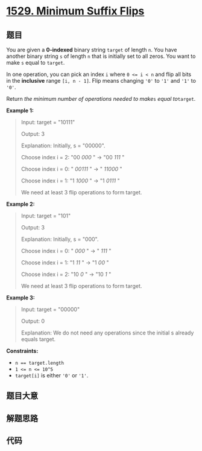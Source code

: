 # [1529. Minimum Suffix Flips](https://leetcode.com/problems/minimum-suffix-flips/)

## 题目

You are given a **0-indexed** binary string `target` of length `n`. You have
another binary string `s` of length `n` that is initially set to all zeros.
You want to make `s` equal to `target`.

In one operation, you can pick an index `i` where `0 <= i < n` and flip all
bits in the **inclusive** range `[i, n - 1]`. Flip means changing `'0'` to
`'1'` and `'1'` to `'0'`.

Return _the minimum number of operations needed to make_`s` _equal
to_`target`.

**Example 1:**

> Input: target = "10111"
>
> Output: 3
>
> Explanation: Initially, s = "00000".
>
> Choose index i = 2: "00 _000_ " -> "00 _111_ "
>
> Choose index i = 0: " _00111_ " -> " _11000_ "
>
> Choose index i = 1: "1 _1000_ " -> "1 _0111_ "
>
> We need at least 3 flip operations to form target.

**Example 2:**

> Input: target = "101"
>
> Output: 3
>
> Explanation: Initially, s = "000".
>
> Choose index i = 0: " _000_ " -> " _111_ "
>
> Choose index i = 1: "1 _11_ " -> "1 _00_ "
>
> Choose index i = 2: "10 _0_ " -> "10 _1_ "
>
> We need at least 3 flip operations to form target.

**Example 3:**

> Input: target = "00000"
>
> Output: 0
>
> Explanation: We do not need any operations since the initial s already equals target.

**Constraints:**

- `n == target.length`
- `1 <= n <= 10^5`
- `target[i]` is either `'0'` or `'1'`.

## 题目大意

## 解题思路

## 代码

```javascript

```
